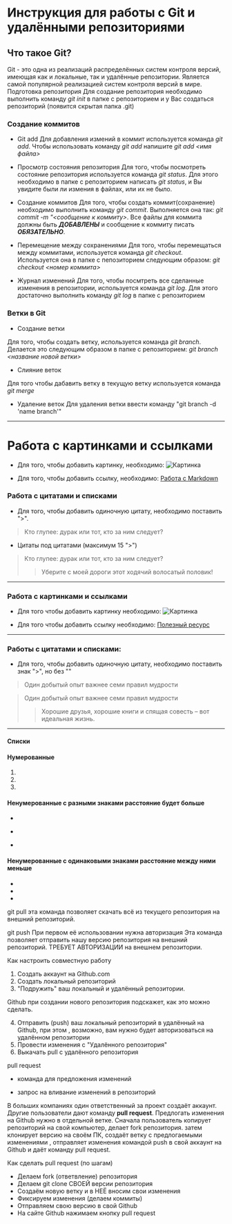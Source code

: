 # Инструкция для работы с Git и удалёнными репозиториями

## Что такое Git?
Git - это одна из реализаций распределённых систем контроля версий, имеющая как и локальные, так и удалённые репозитории. Является самой популярной реализацией систем контроля версий в мире.
Подготовка репозитория
Для создание репозитория необходимо выполнить команду *git init*  в папке с репозиторием и у Вас создаться репозиторий (появится скрытая папка .git)

### Создание коммитов

* Git add
Для добавления измений в коммит используется команда *git add*. Чтобы использовать команду *git add* напишите *git add <имя файла>*

* Просмотр состояния репозитория
Для того, чтобы посмотреть состояние репозитория используется команда *git status*. Для этого необходимо в папке с репозиторием написать *git status*, и Вы увидите были ли измения в файлах, или их не было.

* Создание коммитов
Для того, чтобы создать коммит(сохранение) необходимо выполнить команду *git commit*. Выполняется она так: *git commit -m "<сообщение к коммиту>*. Все файлы для коммита должны быть ***ДОБАВЛЕНЫ*** и сообщение к коммиту писать ***ОБЯЗАТЕЛЬНО***.

* Перемещение между сохранениями
Для того, чтобы перемещаться между коммитами, используется команда *git checkout*. Используется она в папке с пепозиторием следующим образом: *git checkout <номер коммита>*

* Журнал изменений
Для того, чтобы посмтреть все сделанные изменения в репозитории, используется команда *git log*. Для этого достаточно выполнить команду *git log* в папке с репозиторием

### Ветки в Git

* Создание ветки

Для того, чтобы создать ветку, используется команда *git branch*. Делается это следующим образом в папке с репозиторием: *git branch <название новой ветки>*

* Слияние веток

Для того чтобы дабавить ветку в текущую ветку используется команда *git merge <name branch>*

* Удаление веток
Для удаления ветки ввести команду "git branch -d 'name branch'"



---

# Работа с картинками и ссылками

* Для того, чтобы добавить картинку, необходимо: ![Картинка](https://n1s1.elle.ru/48/7b/36/487b36300c62c5f0cb905da52aa874b4/728x486_1_30b570c2f6c0da65bb56095068e05768@940x627_0xc0a839a4_18087198581488362059.jpeg)

* Для того, чтобы добавить ссылку, необходимо: [Работа с Markdown](https://texterra.ru/blog/ischerpyvayushchaya-shpargalka-po-sintaksisu-razmetki-markdown-na-zametku-avtoram-veb-razrabotchikam.html)


### Работа с цитатами и списками

* Для того, чтобы добавить одиночную цитату, необходимо поставить ">".

> Кто глупее: дурак или тот, кто за ним следует?

* Цитаты под цитатами (максимум 15 ">")
> Кто глупее: дурак или тот, кто за ним следует?
>> Уберите с моей дороги этот ходячий волосатый половик!

---

### Работа с картинками и ссылками

* Для того чтобы добавить картинку необходимо: ![Картинка](https://avatars.dzeninfra.ru/get-zen_doc/1578906/pub_62bdadb3ae0b805d7ccb0658_62bdadca511dec55f21b7817/scale_1200)

* Для того чтобы добавить ссылку необходимо: [Полезный ресурс](https://habr.com/ru/all/)

---

### Работы с цитатами и списками:
* Для того, чтобы добавить одиночную цитату, необходимо поставить знак ">", но без ""

> Один добытый опыт важнее семи правил мудрости 

> Один добытый опыт важнее семи правил мудрости 
>> Хорошие друзья, хорошие книги и спящая совесть – вот идеальная жизнь.

---

#### Списки

#### Нумерованные

1. 
2. 
3. 

#### Ненумерованные с разными знаками расстояние будет больше
+ 
* 
- 

#### Ненумерованные с одинаковыми знаками расстояние между ними меньше
* 
* 
* 

git pull 
эта команда позволяет скачать всё из текущего репозитория на внешний репозиторий.

git push 
При первом её использовании нужна авторизация
Эта команда позволяет отправить нашу версию репозитория на внешний репозиторий. ТРЕБУЕТ АВТОРИЗАЦИИ на внешнем репозитории.

Как настроить совместную работу

1. Создать аккаунт на Github.com
2. Создать локальный репозиторий
3. "Подружить" ваш локальный и удалённый репозитории.

Github при создании нового репозитория подскажет, как это можно сделать.

4. Отправить (push) ваш локальный репозиторий в удалённый на Github, при этом , возможно, вам нужно будет авторизоваться на удалённом репозитории
5. Провести изменения с "Удалённого репозитория"
6. Выкачать pull с удалённого репозитория

pull request

- команда для предложения изменений

- запрос на вливание изменений в репозиторий

В больших компаниях один ответственный за проект создаёт аккаунт. Другие пользователи дают команду **pull request**. Предлогать изменения на Github нужно в отдельной ветке.
Сначала пользователь копирует репозиторий на свой компьютер, делает fork репозитория. затем клонирует версию на своём ПК, создаёт ветку с предлогаемыми изменениями , отправляет изменения командой push в свой аккаунт на Github и даёт команду pull request.


Как сделать pull request (по шагам)
- Делаем fork (ответвление) репозитория
- Делаем git clone СВОЕЙ версии репозитория
- Создаём новую ветку и в НЕЁ вносим свои изменения
- Фиксируем изменения (делаем коммиты)
- Отправляем свою версию в свой Github
- На сайте Github нажимаем кнопку pull request
